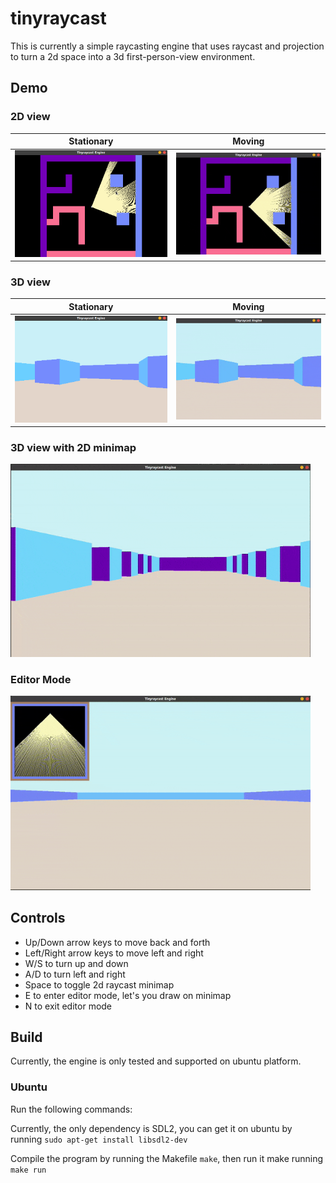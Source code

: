 # tinyraycast

This is currently a simple raycasting engine that uses raycast and projection to turn a 2d space into a 3d first-person-view environment.

## Demo
### 2D view

Stationary | Moving
--- | ---
<img src="./demo/2d_view.png" width="480"> | <img src="./demo/2d_movement.gif" width="480"> 

### 3D view

Stationary | Moving
--- | ---
<img src="./demo/3d_view.png" width="480"> | <img src="./demo/3d_movement.gif" width="480"> 

### 3D view with 2D minimap
<img src="./demo/minimap.gif" width="480"> 

### Editor Mode
<img src="./demo/editor.gif" width="480"> 

## Controls
- Up/Down arrow keys to move back and forth
- Left/Right arrow keys to move left and right
- W/S to turn up and down
- A/D to turn left and right
- Space to toggle 2d raycast minimap
- E to enter editor mode, let's you draw on minimap
- N to exit editor mode

## Build
Currently, the engine is only tested and supported on ubuntu platform.
### Ubuntu
Run the following commands:

Currently, the only dependency is SDL2, you can get it on ubuntu by running `sudo apt-get install libsdl2-dev`

Compile the program by running the Makefile `make`, then run it make running `make run`
